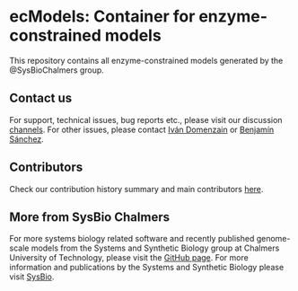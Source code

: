 # ecModels: Container for enzyme-constrained models

This repository contains all enzyme-constrained models generated by the @SysBioChalmers group.

## Contact us

For support, technical issues, bug reports etc., please visit our discussion [channels](https://github.com/SysBioChalmers/ecModels/discussions). For other issues, please contact [Iván Domenzain](https://github.com/IVANDOMENZAIN) or [Benjamín Sánchez](https://github.com/benjasanchez).

## Contributors

Check our contribution history summary and main contributors [here](https://github.com/SysBioChalmers/ecModels/graphs/contributors).

## More from SysBio Chalmers

For more systems biology related software and recently published genome-scale models from the Systems and Synthetic Biology group at Chalmers University of Technology, please visit the [GitHub page](https://github.com/SysBioChalmers). For more information and publications by the Systems and Synthetic Biology please visit [SysBio](https://www.sysbio.se/).
